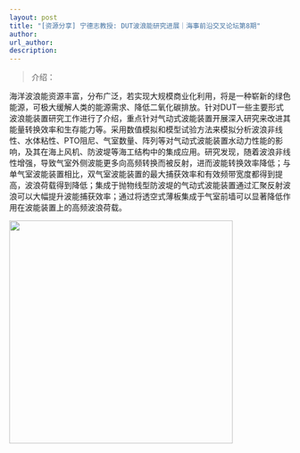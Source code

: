 ```yaml
---
layout: post
title: "[资源分享] 宁德志教授: DUT波浪能研究进展｜海事前沿交叉论坛第8期"
author: 
url_author: 
description: 
---
```


> 介绍：

海洋波浪能资源丰富，分布广泛，若实现大规模商业化利用，将是一种崭新的绿色能源，可极大缓解人类的能源需求、降低二氧化碳排放。针对DUT一些主要形式波浪能装置研究工作进行了介绍，重点针对气动式波能装置开展深入研究来改进其能量转换效率和生存能力等。采用数值模拟和模型试验方法来模拟分析波浪非线性、水体粘性、PTO阻尼、气室数量、阵列等对气动式波能装置水动力性能的影响，及其在海上风机、防波堤等海工结构中的集成应用。研究发现，随着波浪非线性增强，导致气室外侧波能更多向高频转换而被反射，进而波能转换效率降低；与单气室波能装置相比，双气室波能装置的最大捕获效率和有效频带宽度都得到提高，波浪荷载得到降低；集成于抛物线型防波堤的气动式波能装置通过汇聚反射波浪可以大幅提升波能捕获效率；通过将透空式薄板集成于气室前墙可以显著降低作用在波能装置上的高频波浪荷载。

<img src="https://cdn.jsdelivr.net/gh/MSPSLab/lab_images/blogs/sl_8.png" style="margin: 0 auto;width: 400px;margin-bottom: 30px;">

<!-- - 关注视频号，查看回放：

<img src="/videos/archive/code.png" style="margin: 0 auto;width: 400px;margin-bottom: 30px;"> -->
